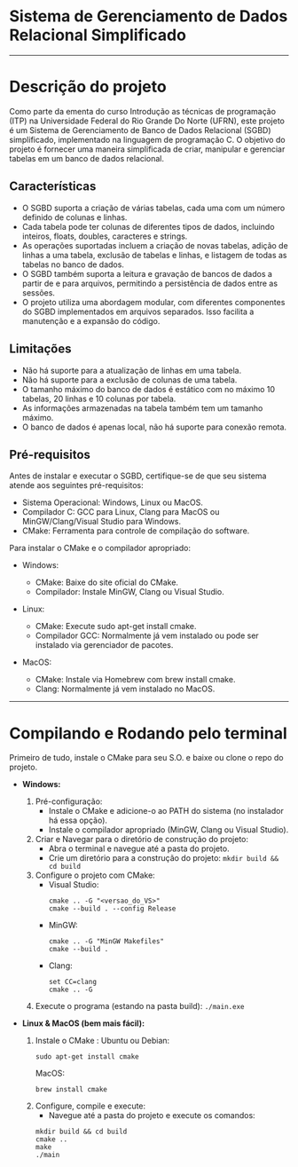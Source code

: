 
# Sistema de Gerenciamento de Dados Relacional Simplificado
***
# Descrição do projeto

Como parte da ementa do curso Introdução as técnicas de programação (ITP) na Universidade Federal do Rio Grande Do Norte (UFRN), este projeto é um Sistema de Gerenciamento de Banco de Dados Relacional (SGBD) simplificado, implementado na linguagem de programação C. O objetivo do projeto é fornecer uma maneira simplificada de criar, manipular e gerenciar tabelas em um banco de dados relacional.

## Características

* O SGBD suporta a criação de várias tabelas, cada uma com um número definido de colunas e linhas.
* Cada tabela pode ter colunas de diferentes tipos de dados, incluindo inteiros, floats, doubles, caracteres e strings.
* As operações suportadas incluem a criação de novas tabelas, adição de linhas a uma tabela, exclusão de tabelas e linhas, e listagem de todas as tabelas no banco de dados.
* O SGBD também suporta a leitura e gravação de bancos de dados a partir de e para arquivos, permitindo a persistência de dados entre as sessões.
* O projeto utiliza uma abordagem modular, com diferentes componentes do SGBD implementados em arquivos separados. Isso facilita a manutenção e a expansão do código.

## Limitações

* Não há suporte para a atualização de linhas em uma tabela.
* Não há suporte para a exclusão de colunas de uma tabela.
* O tamanho máximo do banco de dados é estático com no máximo 10 tabelas, 20 linhas e 10 colunas por tabela.
* As informações armazenadas na tabela também tem um tamanho máximo.
* O banco de dados é apenas local, não há suporte para conexão remota.

## Pré-requisitos
Antes de instalar e executar o SGBD, certifique-se de que seu sistema atende aos seguintes pré-requisitos:

* Sistema Operacional: Windows, Linux ou MacOS.
* Compilador C: GCC para Linux, Clang para MacOS ou MinGW/Clang/Visual Studio para Windows.
* CMake: Ferramenta para controle de compilação do software.

Para instalar o CMake e o compilador apropriado:

* Windows:
    * CMake: Baixe do site oficial do CMake.
    * Compilador: Instale MinGW, Clang ou Visual Studio.

* Linux:
   * CMake: Execute sudo apt-get install cmake.
   * Compilador GCC: Normalmente já vem instalado ou pode ser instalado via gerenciador de pacotes.
  
* MacOS:
  * CMake: Instale via Homebrew com brew install cmake.
  * Clang: Normalmente já vem instalado no MacOS.

***
# Compilando e Rodando pelo terminal

Primeiro de tudo, instale o CMake para seu S.O. e baixe ou clone o repo do projeto.

* **Windows:**
    1. Pré-configuração:
        * Instale o CMake e adicione-o ao PATH do sistema (no instalador há essa opção).
        * Instale o compilador apropriado (MinGW, Clang ou Visual Studio).
    2. Criar e Navegar para o diretório de construção do projeto:
         * Abra o terminal e navegue até a pasta do projeto.
         * Crie um diretório para a construção do projeto: `mkdir build && cd build`
    3. Configure o projeto com CMake:
        * Visual Studio:
          ```
          cmake .. -G "<versao_do_VS>"
          cmake --build . --config Release
          ```
        * MinGW:
          ```
          cmake .. -G "MinGW Makefiles" 
          cmake --build .
          ```
        * Clang:
          ```
          set CC=clang
          cmake .. -G
          ```
  4. Execute o programa (estando na pasta build): `./main.exe`

* **Linux & MacOS (bem mais fácil):**
    1. Instale o CMake :
       Ubuntu ou Debian:
       ```
       sudo apt-get install cmake
       ```
       MacOS:
       ```
       brew install cmake
       ```
    2. Configure, compile e execute:
        * Navegue até a pasta do projeto e execute os comandos:
       ```
       mkdir build && cd build
       cmake ..
       make
       ./main
       ```
    
